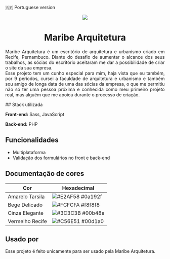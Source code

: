 🇧🇷 Portuguese version

<div align="center">
    <img src="https://i.ibb.co/BwkNWKw/favicon.png">
</div>
<h1 align="center">Maribe Arquitetura</h1>
<p align="justify">
    Maribe Arquitetura é um escritório de arquitetura e urbanismo criado em Recife, Pernambuco. Diante do desafio de aumentar o alcance dos seus trabalhos, as sócias do escritório aceitaram me dar a possibilidade de criar o site da sua empresa.
    <br />
    Esse projeto tem um cunho especial para mim, haja vista que eu também, por 9 períodos, cursei a faculdade de arquitetura e urbanismo e também sou amigo de longa data de uma das sócias da empresa, o que me permitiu não só ter uma pessoa próxima e conhecida como meu primeiro projeto real, mas alguém que me apoiou durante o processo de criação.
</p>
## Stack utilizada

**Front-end:** Sass, JavaScript

**Back-end:** PHP


## Funcionalidades

- Multiplataforma
- Validação dos formulários no front e back-end

## Documentação de cores

| Cor               | Hexadecimal                                                |
| ----------------- | ---------------------------------------------------------------- |
| Amarelo Tarsila       | ![#E2AF58](https://via.placeholder.com/10/E2AF58?text=+) #0a192f |
| Bege Delicado       | ![#FCFCFA](https://via.placeholder.com/10/FCFCFA?text=+) #f8f8f8 |
| Cinza Elegante       | ![#3C3C3B](https://via.placeholder.com/10/3C3C3B?text=+) #00b48a |
| Vermelho Recife       | ![#C56E51](https://via.placeholder.com/10/C56E51?text=+) #00d1a0 |


## Usado por

Esse projeto é feito unicamente para ser usado pela Maribe Arquitetura.

